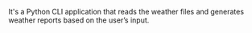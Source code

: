 It's a Python CLI application that reads the weather files and generates weather reports based on the user’s input.
